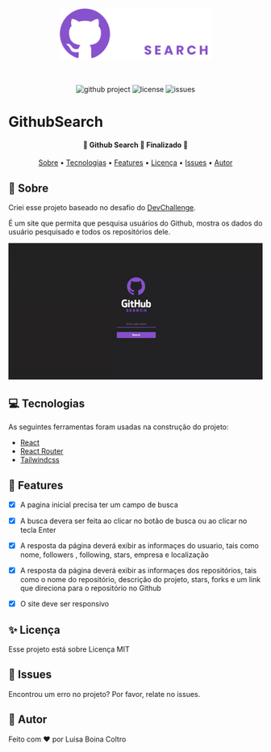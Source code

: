 <br />
<p align='center'>
 <img src='./src/assets/logo-horizontal.svg' alt='Logo' width='300'>
</p>
<br />

<p align='center'>
  <img src='https://img.shields.io/static/v1?label=GitHub&message=Search&color=7159c1&style=float&logo=github' alt='github project' />

  <img src='https://img.shields.io/github/license/LuhBC-pixel/GithubSearch' alt='license' />

  <img src='https://img.shields.io/github/issues/LuhBC-pixel/GithubSearch' alt='issues' />
</p>

# GithubSearch
<h4 align="center"> 
	🚧  Github Search 🚀 Finalizado  🚧
</h4>

<p align="center">
 <a href="#-sobre">Sobre</a> •
 <a href="#-tecnologias">Tecnologias</a> •
 <a href='#-features'>Features</a> • 
 <a href="#-licenc-a">Licença</a> • 
 <a href='#-issues'>Issues</a> •
 <a href="#-autor">Autor</a>
</p>

## 🚀 Sobre

Criei esse projeto baseado no desafio do <a href='https://github.com/Diegooliveyra/Github_Search'>DevChallenge</a>.

É um site que permita que pesquisa usuários do Github, mostra os dados do usuário pesquisado e todos os repositórios dele.

<img src='https://raw.githubusercontent.com/Diegooliveyra/Github_Search/main/.github/gif.gif'>

## 💻 Tecnologias

 As seguintes ferramentas foram usadas na construção do projeto:

 - [React](https://pt-br.reactjs.org/)
 - [React Router](https://reactrouter.com/)
 - [Tailwindcss](https://tailwindcss.com/)

## 🎯 Features

- [x] A pagina inicial precisa ter um campo de busca
- [x] A busca devera ser feita ao clicar no botão de busca ou ao clicar no tecla Enter
- [x] A resposta da página deverá exibir as informaçes do usuario, tais como nome, followers , following, stars, empresa e localização
- [x] A resposta da página deverá exibir as informaçes dos repositórios, tais como o nome do repositório, descrição do projeto, stars, forks e um link que direciona para o repositório no Github
- [x] O site deve ser responsivo


## ✨ Licença

Esse projeto está sobre Licença MIT

## 🔨 Issues

Encontrou um erro no projeto? Por favor, relate no issues.

## 👩 Autor

Feito com ❤ por Luisa Boina Coltro
